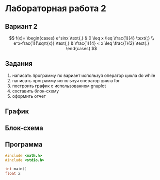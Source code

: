 # Лабораторная работа 2
## Вариант 2
$$
f(x)=
    \begin{cases}
        e^sinx \text{,} & 0 \leq x \leq \frac{1}{4} \text{;} \\
        e^x-frac{1}{\sqrt{x}} \text{,} & \frac{1}{4} < x \leq \frac{1}{2} \text{.}
    \end{cases}
$$
## Задания
1. написать программу по вариант используя оператор цикла do while
2. написать программу используя оператор цикла for
3. построить график с использованием gnuplot
4. составить блок-схему
5. оформить отчет
## График

## Блок-схема

## Программа 
``` c
#include <math.h>
#include <stdio.h>

int main()
float x
